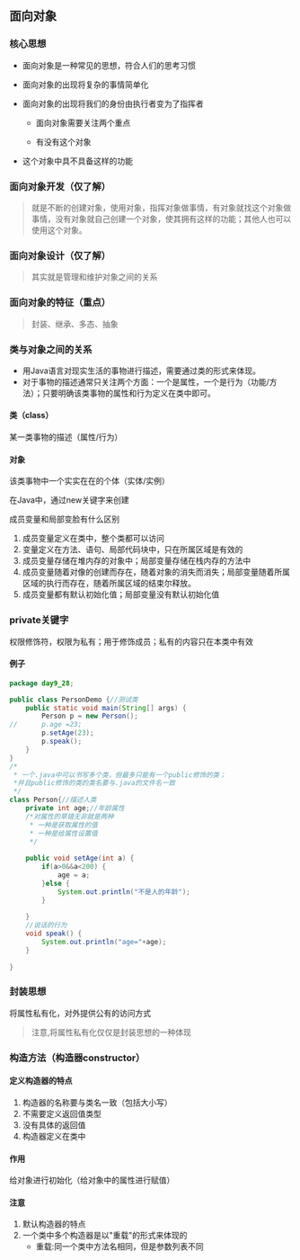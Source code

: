 ## 面向对象

### 核心思想

- 面向对象是一种常见的思想，符合人们的思考习惯

- 面向对象的出现将复杂的事情简单化

- 面向对象的出现将我们的身份由执行者变为了指挥者

  - 面向对象需要关注两个重点

  - 有没有这个对象

- 这个对象中具不具备这样的功能



### 面向对象开发（仅了解）

>  就是不断的创建对象，使用对象，指挥对象做事情，有对象就找这个对象做事情，没有对象就自己创建一个对象，使其拥有这样的功能；其他人也可以使用这个对象。

### 面向对象设计（仅了解）

> 其实就是管理和维护对象之间的关系

### 面向对象的特征（重点）

> 封装、继承、多态、抽象

### 类与对象之间的关系

- 用Java语言对现实生活的事物进行描述，需要通过类的形式来体现。
- 对于事物的描述通常只关注两个方面：一个是属性，一个是行为（功能/方法）；只要明确该类事物的属性和行为定义在类中即可。

#### 类（class）

某一类事物的描述（属性/行为）

#### 对象

该类事物中一个实实在在的个体（实体/实例）

在Java中，通过new关键字来创建

成员变量和局部变脸有什么区别

1. 成员变量定义在类中，整个类都可以访问
2. 变量定义在方法、语句、局部代码块中，只在所属区域是有效的
3. 成员变量存储在堆内存的对象中；局部变量存储在栈内存的方法中
4. 成员变量随着对像的创建而存在，随着对象的消失而消失；局部变量随着所属区域的执行而存在，随着所属区域的结束尔释放。
5. 成员变量都有默认初始化值；局部变量没有默认初始化值

### private关键字

权限修饰符，权限为私有；用于修饰成员；私有的内容只在本类中有效

#### 例子

```java
package day9_28;

public class PersonDemo {//测试类
	public static void main(String[] args) {
		Person p = new Person();
//		p.age =23;
		p.setAge(23);
		p.speak();
	}
}
/*
 * 一个.java中可以书写多个类，但最多只能有一个public修饰的类；
 *并且public修饰的类的类名要与.java的文件名一致
 */
class Person{//描述人类
	private int age;//年龄属性
	/*对属性的草错无非就是两种
	 * 一种是获取属性的值
	 * 一种是给属性设置值
	 */
	
	public void setAge(int a) {
		if(a>0&&a<200) {
			age = a;
		}else {
			System.out.println("不是人的年龄");
		}
		
	}
	//说话的行为
	void speak() {
		System.out.println("age="+age);
	}
	
}

```



### 封装思想

将属性私有化，对外提供公有的访问方式

> 注意,将属性私有化仅仅是封装思想的一种体现

### 构造方法（构造器constructor）

#### 定义构造器的特点

1. 构造器的名称要与类名一致（包括大小写）
2. 不需要定义返回值类型
3. 没有具体的返回值
4. 构造器定义在类中

#### 作用

给对象进行初始化（给对象中的属性进行赋值）

#### 注意

1. 默认构造器的特点
2. 一个类中多个构造器是以"重载"的形式来体现的
   - 重载:同一个类中方法名相同，但是参数列表不同